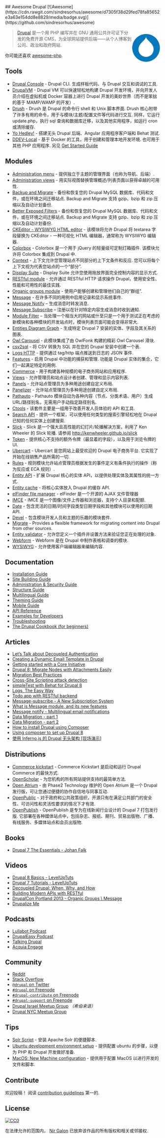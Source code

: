 <div class="github-widget" data-repo="nirgn975/awesome-drupal"></div>
## Awesome Drupal [![Awesome](https://cdn.rawgit.com/sindresorhus/awesome/d7305f38d29fed78fa85652e3a63e154dd8e8829/media/badge.svg)](https://github.com/sindresorhus/awesome)

[<img src="https://raw.githubusercontent.com/nirgn975/awesome-drupal/master/icon-drupal.png" align="right" width="90">](https://www.drupal.org)

> [Drupal](https://www.drupal.org) 是一个用 PHP 编写并在 GNU 通用公共许可证下分发的免费开源 CMS，为全球网站提供后端——从个人博客到公司、政治和政府网站.

你可能还喜欢 [awesome-php](https://github.com/ziadoz/awesome-php).





## Tools

- [Drupal Console](https://drupalconsole.com/)  - Drupal CLI. 生成样板代码、与 Drupal 交互和调试的工具.
- [DrupalVM](https://www.drupalvm.com/) - Drupal VM 可以快速轻松地构建 Drupal 开发环境，并向开发人员介绍在虚拟机或 Docker 容器上进行 Drupal 开发的美妙世界（而不是笨拙的基于 MAMP/WAMP 的开发）.
- [Drush](http://www.drush.org/)  - Drush 是 Drupal 的命令行 shell 和 Unix 脚本界面.  Drush 核心附带了许多有用的命令，用于与模块/主题/配置文件等代码进行交互. 同样，它运行 update.php，执行 sql 查询和数据库迁移，以及其他实用程序，如运行 cron 或清除缓存.
- [Yo Hedley!](https://github.com/Gizra/generator-hedley) - 搭建无头 Drupal 后端、Angular 应用程序客户端和 Behat 测试.
- [DDEV-Local](https://github.com/drud/ddev)  - 基于 Docker 的工具，用于创建和管理本地开发环境. 也可用于其他 PHP 应用程序. 另见 [Get Started Guide](https://www.drud.com/get-started/) 


## Modules

- [Administration menu](https://www.drupal.org/project/admin_menu) - 提供独立于主题的管理界​​面（也称为导航、后端）.
- [Administration views](https://www.drupal.org/project/admin_views) - 用实际视图替换管理概述/列表页面以获得卓越的可用性.
- [Backup and Migrate](https://www.drupal.org/project/backup_migrate)  - 备份和恢复您的 Drupal MySQL 数据库、代码和文件，或在环境之间迁移站点.  Backup and Migrate 支持 gzip、bzip 和 zip 压缩以及自动计划备份.
- [Better Exposed Filters](https://www.drupal.org/project/better_exposed_filters)  - 备份和恢复您的 Drupal MySQL 数据库、代码和文件，或在环境之间迁移站点.  Backup and Migrate 支持 gzip、bzip 和 zip 压缩以及自动计划备份.
- [CKEditor - WYSIWYG HTML editor](https://www.drupal.org/project/ckeditor) - 该模块将允许 Drupal 将 textarea 字段替换为 CKEditor - 一种可视化 HTML 编辑器，通常称为 WYSIWYG 编辑器.
- [Colorbox](https://www.drupal.org/project/colorbox)  - Colorbox 是一个用于 jQuery 的轻量级可定制灯箱插件. 该模块允许将 Colorbox 集成到 Drupal 中.
- [Context](https://www.drupal.org/project/context)  - 上下文允许您管理站点不同部分的上下文条件和反应. 您可以将每个上下文视为代表您站点的一个“部分”.
- [Display Suite](https://www.drupal.org/project/ds) - Display Suite 允许您使用拖放界面完全控制内容的显示方式.
- [RESTful module](https://www.drupal.org/project/restful) - 允许通过 RESTful HTTP 请求操作 Drupal，使用安全性、性能和可用性的最佳实践.
- [Organic groups module](https://www.drupal.org/project/og) - 使用户能够创建和管理他们自己的“群组”.
- [Message](https://www.drupal.org/project/message) - 在许多不同的用例中启用记录和显示系统事件.
- [Message Notify](https://www.drupal.org/project/message_notify)  – 生成消息时转发消息.
- [Message Subscribe](https://www.drupal.org/project/message_subscribe) – 注册以在针对特定内容生成消息时收到通知.
- [Module Filter](https://www.drupal.org/project/module_filter) – 当处理一个相当大的网站或什至只是一个用于测试正在考虑的新模块和各种模块的开发站点时，模块列表页面可能会变得非常大. 
- [Entities Diagram Graph](https://www.drupal.org/sandbox/bricel/2654176) - 生成特定 Drupal 7 安装的实体、字段及其关系的图表.
- [Owl Carousel](https://www.drupal.org/project/OwlCarousel) - 此模块集成了由 OwlFonk 构建的精彩 Owl Carousel 滑块. 
- [csv2sql](https://www.drupal.org/project/csv2sql) - 将 CSV 转换为 SQL 并在您的 Drupal 安装中创建一个表.
- [Logs HTTP](https://www.drupal.org/project/logs_http) - 提供通过 tag/http 端点推送到日志的 JSON 事件.
- [Features](https://www.drupal.org/project/features)  - 启用 Drupal 中功能的捕获和管理. 功能是 Drupal 实体的集合，它们一起满足特定的用例.
- [Commerce](https://www.drupal.org/project/commerce) - 用于构建各种规模的电子商务网站和应用程序.
- [Views](https://www.drupal.org/project/views) - 允许管理员和站点设计者创建、管理和显示内容列表.
- [Panels](https://www.drupal.org/project/panels) - 允许站点管理员为多种用途创建自定义布局.
- [Panelizer](https://www.drupal.org/project/panelizer) - 允许站点管理员为多种用途创建自定义布局.
- [Pathauto](https://www.drupal.org/project/pathauto) - Pathauto 模块自动为各种内容（节点、分类术语、用户）生成 URL/路径别名，无需用户手动指定路径别名.
- [Ctools](https://www.drupal.org/project/ctools) - 该套件主要是一组用于改善开发人员体验的 API 和工具.
- [Search API](https://www.drupal.org/project/search_api) - 提供一个框架，可以使用任何类型的搜索引擎轻松地在 Drupal 已知的任何实体上创建搜索.
- [Slick](https://www.drupal.org/project/slick)  - Slick 是一个强大且高性能的幻灯片/轮播解决方案，利用了 Ken Wheeler 的 Slick 轮播. 请参阅 http://kenwheeler.github.io/slick
- [Token](https://www.drupal.org/project/token) - 提供核心不支持的额外令牌（最显着的字段），以及用于浏览令牌的 UI.
- [Ubercart](https://www.drupal.org/project/ubercart)  - Ubercart 是您网站上最受欢迎的 Drupal 电子商务平台. 它实现了开始在线销售产品所需的一切. 
- [Rules](https://www.drupal.org/project/rules) - 规则模块允许站点管理员根据发生的事件定义有条件执行的操作（称为反应或 ECA 规则）.
- [Entity API](https://www.drupal.org/project/entity) - 扩展 Drupal 核心的实体 API，以提供处理实体及其属性的统一方式.
- [Entity cache](https://www.drupal.org/project/entitycache) - 将核心实体放入 Drupal 的缓存 API.
- [elFinder file manager](https://www.drupal.org/project/elfinder) - elFinder 是一个开源的 AJAX 文件管理器
- [IMCE](https://www.drupal.org/project/imce) - IMCE 是一个图像/文件上传器和浏览器，支持个人目录和配额.
- [Date](https://www.drupal.org/project/date) - 包含灵活的日期/时间字段类型日期字段和其他模块可以使用的日期 API.
- [Devel](https://www.drupal.org/project/devel) - 包含模块开发人员和主题的乐趣的模块套件.
- [Migrate](https://www.drupal.org/project/migrate) - Provides a flexible framework for migrating content into Drupal from other sources.
- [Entity validator](https://www.drupal.org/project/entity_validator) - 允许您定义一个插件并设置方法来验证您正在处理的对象.
- [Webform](https://www.drupal.org/project/webform) - Webform 是在 Drupal 中制作表格和调查的模块.
- [WYSIWYG](https://www.drupal.org/project/wysiwyg) - 允许使用客户端编辑器来编辑内容.


## Documentation

- [Installation Guide ](https://www.drupal.org/docs/7/install)
- [Site Building Guide](https://www.drupal.org/documentation/build)
- [Administration & Security Guide](https://www.drupal.org/docs/7/administering-drupal-7-site)
- [Structure Guide](https://www.drupal.org/docs/7/nodes-content-types-and-fields)
- [Multilingual Guide](https://www.drupal.org/docs/7/multilingual)
- [Theming Guide](https://www.drupal.org/docs/7/theming)
- [Mobile Guide](https://www.drupal.org/docs/7/mobile)
- [API Reference](https://api.drupal.org/api/drupal)
- [Examples for Developers](https://www.drupal.org/project/examples)
- [Troubleshooting](https://www.drupal.org/troubleshooting)
- [The Drupal Cookbook (for beginners)](https://www.drupal.org/documentation/customization/tutorials/beginners-cookbook)


## Articles

- [Let’s Talk about Decoupled Authentication](http://www.gizra.com/content/restful-access-token/)
- [Creating a Dynamic Email Template in Drupal](http://www.gizra.com/content/dynamic-email-template/)
- [Getting started with a Core Initiative](http://www.gizra.com/content/getting-started-with-drupal-core-initiative/)
- [Drupal 8: Migrate Nodes with Attachments Easily](http://www.gizra.com/content/drupal-8-attachment-migration/)
- [Migration Best Practices](http://www.gizra.com/content/migration-best-practices/)
- [Cross-Site Scripting attack detection](http://www.gizra.com/content/xss-attack/)
- [simpleTest with Behat for Drupal 8](http://www.gizra.com/content/simpletest-behat-drupal-8/)
- [Logs, The Easy Way](http://www.gizra.com/content/logs-easy-way/)
- [Todo app with RESTful backend](http://www.gizra.com/content/todo-restful-backend/)
- [Message-subscribe - A New Subscription System](http://www.gizra.com/content/message-subscribe-new-subscription-system/)
- [What is Message module, and its new features](http://www.gizra.com/content/what-message-module-and-its-new-features/)
- [Message notify - Multilingual email notifications](http://www.gizra.com/content/message-notify-multilingual-email-notifications/)
- [Data Migration - part 1](http://www.gizra.com/content/data-migration-part-1/)
- [Data Migration - part 2](http://www.gizra.com/content/data-migration-part-2/)
- [How to install Drupal using Composer](http://whaaat.com/installing-drush-9-using-composer)
- [Using composer to set up Drupal 8](https://www.lullabot.com/articles/goodbye-drush-make-hello-composer)
- [使用 Inferno.js 的 Drupal 无头架构 [现场演示]](https://snipcart.com/blog/drupal-headless-architecture-tutorial)


## Distributions

- [Commerce kickstart](https://www.drupal.org/project/commerce_kickstart) - Commerce Kickstart 是启动和运行 Drupal Commerce 的最快方式.
- [OpenScholar](https://www.drupal.org/project/openscholar) - 为您机构的所有网站提供支持的最简单方法.
- [Open Atrium](https://www.drupal.org/project/openatrium) - 由 Phase2 Technology 维护的 Open Atrium 是一个 Drupal 发行版，可让您通过便捷的协作自信地与同事互动.
- [OpenPublic](https://www.drupal.org/project/openpublic) - 对于政府和公共政策组织，开源只有在满足公共部门的安全性、可访问性和灵活性要求的情况下才有效. 
- [OpenPublish](https://www.drupal.org/project/openpublish)  - OpenPublish 是专为在线新闻行业设计的 Drupal 7 打包发行版. 它部署在各种媒体站点中，包括杂志、报纸、期刊、贸易出版物、广播、有线服务、多媒体站点和会员出版物.

## Books

- [Drupal 7 The Essentials - Johan Falk](https://archive.org/details/Drupal7TheEssentials)


## Videos

- [Drupal 8 Basics - LevelUpTuts](https://www.youtube.com/playlist?list=PLLnpHn493BHE9mfp6z5--UowO-6SOzcuI)
- [Drupal 7 Tutorials - LevelUpTuts](https://www.youtube.com/playlist?list=PL15BE2E8313A4E809)
- [Decoupled Drupal: When, Why, and How](https://www.youtube.com/watch?v=bLWa3SbEEa8)
- [Building Modern APIs with RESTful](https://www.youtube.com/playlist?list=PLZOQ_ZMpYrZv8_c7jd_CkO_93-DnyVFY5)
- [DrupalCon Portland 2013 - Organic Groups \\ Message](https://www.youtube.com/watch?v=XglUUroifsg)
- [Drupalize Me](https://drupalize.me)


## Podcasts

- [Lullabot Podcast](https://www.lullabot.com/podcasts)
- [DrupalEasy Podcast](https://www.drupaleasy.com/podcast)
- [Talking Drupal](http://www.talkingdrupal.com)
- [Acquia Engage](https://dev.acquia.com/learn?type_1=podcast)


## Community

- [Reddit](https://www.reddit.com/r/drupal/)
- [Stack Overflow](http://stackoverflow.com/questions/tagged/drupal)
- [`@drupal` on Twitter](https://twitter.com/drupal)
- [`#drupal` on Freenode](http://webchat.freenode.net/?channels=drupal)
- [`#drupal-contribute` on Freenode](http://webchat.freenode.net/?channels=drupal-contribute)
- [`#drupal-support` on Freenode](http://webchat.freenode.net/?channels=drupal-support)
- [Drupal Israel Meetup Group](https://www.meetup.com/Drupal-Israel/) *（希伯来语）*
- [Drupal NYC Meetup Group](https://www.meetup.com/drupalnyc/)


## Tips

- [Solr Script](https://github.com/RoySegall/solr-script) - 安装 Apache Solr 的便捷脚本.
- [Ubuntu development environment setup](https://github.com/Gizra/KnowledgeBase/wiki/Ubuntu-and-development-environment-setup) - 提供配置 ubuntu 的步骤，以便为 PHP 和 Drupal 开发做好准备.
- [MacOS: New Machine configuration](https://github.com/Gizra/KnowledgeBase/wiki/MacOS:-New-Machine) - 提供用于配置 MacOS 以进行开发的文件和脚本.


## Contribute

欢迎投稿！ 阅读 [contribution guidelines](https://github.com/nirgn975/awesome-drupal/blob/master/contributing.md) 第一的.


## License

[![CC0](http://mirrors.creativecommons.org/presskit/buttons/88x31/svg/cc-zero.svg)](https://creativecommons.org/publicdomain/zero/1.0/)

在法律允许的范围内， [Nir Galon](http://nirgn.com) 已放弃该作品的所有版权和相关或邻接权.
